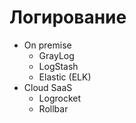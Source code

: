 # Логирование

- On premise
	- GrayLog
	- LogStash 
	- Elastic (ELK)	
- Cloud SaaS
	- Logrocket
	- Rollbar

